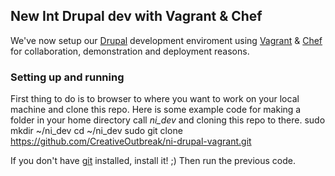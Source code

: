 ## New Int Drupal dev with Vagrant & Chef
We've now setup our [Drupal][2] development enviroment using [Vagrant][1] & [Chef][3] for collaboration, demonstration and deployment reasons.
### Setting up and running
First thing to do is to browser to where you want to work on your local machine and clone this repo. Here is some example code for making a folder in your home directory call *ni_dev* and cloning this repo to there.
    sudo mkdir ~/ni_dev
    cd ~/ni_dev
    sudo git clone https://github.com/CreativeOutbreak/ni-drupal-vagrant.git

If you don't have [git][4] installed, install it! ;)
Then run the previous code.






[1]: http://www.vagrantup.com/      "Vagrant - Main site"
[2]: https://www.drupal.org/       "Dupal - Main site"
[3]: http://www.getchef.com/         "Chef - Main site"
[4]: http://git-scm.com/            "Git - Main site"
    

